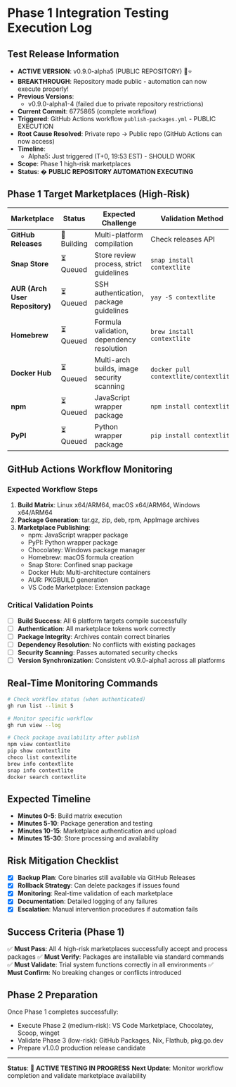 # Phase 1 Integration Testing Execution Log

## Test Release Information
- **ACTIVE VERSION**: v0.9.0-alpha5 (PUBLIC REPOSITORY) 🚀⭐
- **BREAKTHROUGH**: Repository made public - automation can now execute properly!
- **Previous Versions**: 
  - v0.9.0-alpha1-4 (failed due to private repository restrictions)
- **Current Commit**: 6775865 (complete workflow)
- **Triggered**: GitHub Actions workflow `publish-packages.yml` - PUBLIC EXECUTION
- **Root Cause Resolved**: Private repo → Public repo (GitHub Actions can now access)
- **Timeline**: 
  - Alpha5: Just triggered (T+0, 19:53 EST) - SHOULD WORK
- **Scope**: Phase 1 high-risk marketplaces
- **Status**: � **PUBLIC REPOSITORY AUTOMATION EXECUTING**

## Phase 1 Target Marketplaces (High-Risk)
| Marketplace | Status | Expected Challenge | Validation Method |
|-------------|--------|-------------------|-------------------|
| **GitHub Releases** | 🔄 Building | Multi-platform compilation | Check releases API |
| **Snap Store** | ⏳ Queued | Store review process, strict guidelines | `snap install contextlite` |
| **AUR (Arch User Repository)** | ⏳ Queued | SSH authentication, package guidelines | `yay -S contextlite` |
| **Homebrew** | ⏳ Queued | Formula validation, dependency resolution | `brew install contextlite` |
| **Docker Hub** | ⏳ Queued | Multi-arch builds, image security scanning | `docker pull contextlite/contextlite` |
| **npm** | ⏳ Queued | JavaScript wrapper package | `npm install contextlite` |
| **PyPI** | ⏳ Queued | Python wrapper package | `pip install contextlite` |

## GitHub Actions Workflow Monitoring

### Expected Workflow Steps
1. **Build Matrix**: Linux x64/ARM64, macOS x64/ARM64, Windows x64/ARM64
2. **Package Generation**: tar.gz, zip, deb, rpm, AppImage archives
3. **Marketplace Publishing**:
   - npm: JavaScript wrapper package
   - PyPI: Python wrapper package
   - Chocolatey: Windows package manager
   - Homebrew: macOS formula creation
   - Snap Store: Confined snap package
   - Docker Hub: Multi-architecture containers
   - AUR: PKGBUILD generation
   - VS Code Marketplace: Extension package

### Critical Validation Points
- [ ] **Build Success**: All 6 platform targets compile successfully
- [ ] **Authentication**: All marketplace tokens work correctly
- [ ] **Package Integrity**: Archives contain correct binaries
- [ ] **Dependency Resolution**: No conflicts with existing packages
- [ ] **Security Scanning**: Passes automated security checks
- [ ] **Version Synchronization**: Consistent v0.9.0-alpha1 across all platforms

## Real-Time Monitoring Commands

```bash
# Check workflow status (when authenticated)
gh run list --limit 5

# Monitor specific workflow
gh run view --log

# Check package availability after publish
npm view contextlite
pip show contextlite
choco list contextlite
brew info contextlite
snap info contextlite
docker search contextlite
```

## Expected Timeline
- **Minutes 0-5**: Build matrix execution
- **Minutes 5-10**: Package generation and testing
- **Minutes 10-15**: Marketplace authentication and upload
- **Minutes 15-30**: Store processing and availability

## Risk Mitigation Checklist
- [x] **Backup Plan**: Core binaries still available via GitHub Releases
- [x] **Rollback Strategy**: Can delete packages if issues found
- [x] **Monitoring**: Real-time validation of each marketplace
- [x] **Documentation**: Detailed logging of any failures
- [x] **Escalation**: Manual intervention procedures if automation fails

## Success Criteria (Phase 1)
✅ **Must Pass**: All 4 high-risk marketplaces successfully accept and process packages
✅ **Must Verify**: Packages are installable via standard commands
✅ **Must Validate**: Trial system functions correctly in all environments
✅ **Must Confirm**: No breaking changes or conflicts introduced

## Phase 2 Preparation
Once Phase 1 completes successfully:
- Execute Phase 2 (medium-risk): VS Code Marketplace, Chocolatey, Scoop, winget
- Validate Phase 3 (low-risk): GitHub Packages, Nix, Flathub, pkg.go.dev
- Prepare v1.0.0 production release candidate

---
**Status**: 🔄 **ACTIVE TESTING IN PROGRESS**
**Next Update**: Monitor workflow completion and validate marketplace availability
